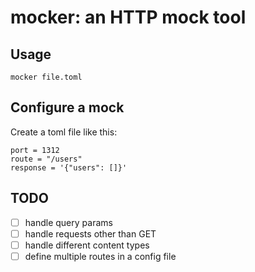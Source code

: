 # mocker: an HTTP mock tool

## Usage
```
mocker file.toml
```

## Configure a mock
Create a toml file like this:
```
port = 1312
route = "/users"
response = '{"users": []}'
```

## TODO
- [ ] handle query params
- [ ] handle requests other than GET
- [ ] handle different content types
- [ ] define multiple routes in a config file
